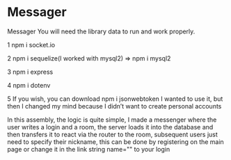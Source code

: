 # Messager
Messager
 You will need the library data to run and work properly.
 
1 npm i socket.io

2 npm i sequelize(I worked with mysql2) => npm i mysql2

3 npm i express

4 npm i dotenv

5 If you wish, you can download npm i jsonwebtoken I wanted to use it, but then I changed my mind because I didn’t want to create personal accounts

In this assembly, the logic is quite simple, I made a messenger where the user writes a login and a room, the server loads it into the database and then transfers it to react via the router to the room, subsequent users just need to specify their nickname, this can be done by registering on the main page or change it in the link string name="" to your login
